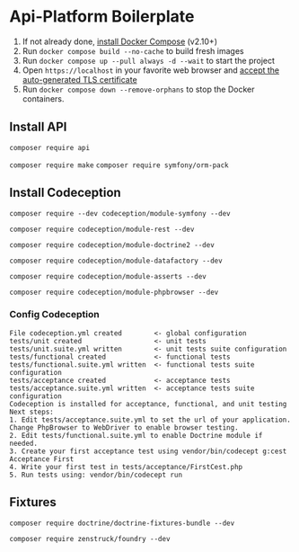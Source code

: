 # Api-Platform Boilerplate

1. If not already done, [install Docker Compose](https://docs.docker.com/compose/install/) (v2.10+)
2. Run `docker compose build --no-cache` to build fresh images
3. Run `docker compose up --pull always -d --wait` to start the project
4. Open `https://localhost` in your favorite web browser and [accept the auto-generated TLS certificate](https://stackoverflow.com/a/15076602/1352334)
5. Run `docker compose down --remove-orphans` to stop the Docker containers.

## Install API

`composer require api`

`composer require make`
`composer require symfony/orm-pack`

## Install Codeception

`composer require --dev codeception/module-symfony --dev`

`composer require codeception/module-rest --dev`

`composer require codeception/module-doctrine2 --dev`

`composer require codeception/module-datafactory --dev`

`composer require codeception/module-asserts --dev`

`composer require codeception/module-phpbrowser --dev`

### Config Codeception

```
File codeception.yml created        <- global configuration
tests/unit created                  <- unit tests
tests/unit.suite.yml written        <- unit tests suite configuration
tests/functional created            <- functional tests
tests/functional.suite.yml written  <- functional tests suite configuration
tests/acceptance created            <- acceptance tests
tests/acceptance.suite.yml written  <- acceptance tests suite configuration
Codeception is installed for acceptance, functional, and unit testing
Next steps:
1. Edit tests/acceptance.suite.yml to set the url of your application. Change PhpBrowser to WebDriver to enable browser testing.
2. Edit tests/functional.suite.yml to enable Doctrine module if needed.
3. Create your first acceptance test using vendor/bin/codecept g:cest Acceptance First
4. Write your first test in tests/acceptance/FirstCest.php
5. Run tests using: vendor/bin/codecept run

```

## Fixtures

`composer require doctrine/doctrine-fixtures-bundle --dev`

`composer require zenstruck/foundry --dev`
